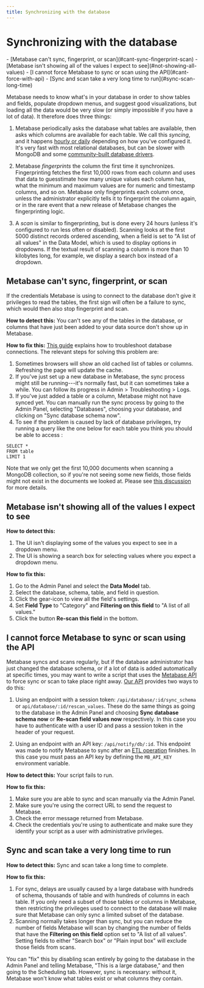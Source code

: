 ```yaml
---
title: Synchronizing with the database
---
```


# Synchronizing with the database

<div class='doc-toc' markdown=1>
- [Metabase can't sync, fingerprint, or scan](#cant-sync-fingerprint-scan)
- [Metabase isn't showing all of the values I expect to see](#not-showing-all-values)
- [I cannot force Metabase to sync or scan using the API](#cant-force-with-api)
- [Sync and scan take a very long time to run](#sync-scan-long-time)
</div>

Metabase needs to know what's in your database in order to show tables and fields, populate dropdown menus, and suggest good visualizations, but loading all the data would be very slow (or simply impossible if you have a lot of data). It therefore does three things:

1. Metabase periodically asks the database what tables are available, then asks which columns are available for each table. We call this *syncing*, and it happens [hourly or daily][sync-frequency] depending on how you've configured it. It's very fast with most relational databases, but can be slower with MongoDB and some [community-built database drivers][community-db-drivers].

2. Metabase *fingerprints* the column the first time it synchronizes. Fingerprinting fetches the first 10,000 rows from each column and uses that data to guesstimate how many unique values each column has, what the minimum and maximum values are for numeric and timestamp columns, and so on. Metabase only fingerprints each column once, unless the administrator explicitly tells it to fingerprint the column again, or in the rare event that a new release of Metabase changes the fingerprinting logic.

3. A *scan* is similar to fingerprinting, but is done every 24 hours (unless it's configured to run less often or disabled).  Scanning looks at the first 5000 distinct records ordered ascending, when a field is set to "A list of all values" in the Data Model, which is used to display options in dropdowns. If the textual result of scanning a column is more than 10 kilobytes long, for example, we display a search box instead of a dropdown.

<h2 id="cant-sync-fingerprint-scan">Metabase can't sync, fingerprint, or scan</h2>

If the credentials Metabase is using to connect to the database don't give it privileges to read the tables, the first sign will often be a failure to sync, which would then also stop fingerprint and scan.

**How to detect this:** You can't see any of the tables in the database, or columns that have just been added to your data source don't show up in Metabase.

**How to fix this:** [This guide][troubleshooting-db-connection] explains how to troubleshoot database connections. The relevant steps for solving this problem are:

1. Sometimes browsers will show an old cached list of tables or columns. Refreshing the page will update the cache.
2. If you've just set up a new database in Metabase, the sync process might still be running---it's normally fast, but it can sometimes take a while. You can follow its progress in Admin > Troubleshooting > Logs.
3. If you've just added a table or a column, Metabase might not have synced yet. You can manually run the sync process by going to the Admin Panel, selecting "Databases", choosing your database, and clicking on "Sync database schema now".
4. To see if the problem is caused by lack of database privileges, try running a query like the one below for each table you think you should be able to access :

```
SELECT *
FROM table
LIMIT 1
```

Note that we only get the first 10,000 documents when scanning a MongoDB collection, so if you're not seeing some new fields, those fields might not exist in the documents we looked at. Please see [this discussion][metabase-mongo-missing] for more details.

<h2 id="not-showing-all-values">Metabase isn't showing all of the values I expect to see</h2>

**How to detect this:**

1. The UI isn't displaying some of the values you expect to see in a dropdown menu.
2. The UI is showing a search box for selecting values where you expect a dropdown menu.

**How to fix this:**

1. Go to the Admin Panel and select the **Data Model** tab.
2. Select the database, schema, table, and field in question.
3. Click the gear-icon to view all the field's settings.
4. Set **Field Type** to "Category" and **Filtering on this field** to "A list of all values."
5. Click the button **Re-scan this field** in the bottom.

<h2 id="cant-force-with-api">I cannot force Metabase to sync or scan using the API</h2>

Metabase syncs and scans regularly, but if the database administrator has just changed the database schema, or if a lot of data is added automatically at specific times, you may want to write a script that uses the [Metabase API][api-learn] to force sync or scan to take place right away. [Our API][metabase-api] provides two ways to do this:

1. Using an endpoint with a session token: `/api/database/:id/sync_schema` or `api/database/:id/rescan_values`. These do the same things as going to the database in the Admin Panel and choosing **Sync database schema now** or **Re-scan field values now** respectively. In this case you have to authenticate with a user ID and pass a session token in the header of your request.

2. Using an endpoint with an API key: `/api/notify/db/:id`. This endpoint was made to notify Metabase to sync after an [ETL operation][etl] finishes. In this case you must pass an API key by defining the `MB_API_KEY` environment variable.

**How to detect this:** Your script fails to run.

**How to fix this:**

1. Make sure you are able to sync and scan manually via the Admin Panel.
2. Make sure you're using the correct URL to send the request to Metabase.
3. Check the error message returned from Metabase.
4. Check the credentials you're using to authenticate and make sure they identify your script as a user with administrative privileges.

<h2 id="sync-scan-long-time">Sync and scan take a very long time to run</h2>

**How to detect this:** Sync and scan take a long time to complete.

**How to fix this:** 
1. For sync, delays are usually caused by a large database with hundreds of schema, thousands of table and with hundreds of columns in each table. If you only need a subset of those tables or columns in Metabase, then restricting the privileges used to connect to the database will make sure that Metabase can only sync a limited subset of the database.
2. Scanning normally takes longer than sync, but you can reduce the number of fields Metabase will scan by changing the number of fields that have the **Filtering on this field** option set to "A list of all values". Setting fields to either "Search box" or "Plain input box" will exclude those fields from scans.

You can "fix" this by disabling scan entirely by going to the database in the Admin Panel and telling Metabase, "This is a large database," and then going to the Scheduling tab. However, sync is necessary: without it, Metabase won't know what tables exist or what columns they contain.

[api-learn]: /learn/administration/metabase-api.html
[bugs]: ./bugs.html
[community-db-drivers]: ../developers-guide-drivers.html
[etl]: /glossary/etl
[metabase-api]: ../api-documentation.html
[metabase-mongo-missing]: ../administration-guide/databases/mongodb.html#i-added-fields-to-my-database-but-dont-see-them-in-metabase
[sync-frequency]: ../administration-guide/01-managing-databases.html#choose-when-metabase-syncs-and-scans
[troubleshooting-db-connection]: ./datawarehouse.html